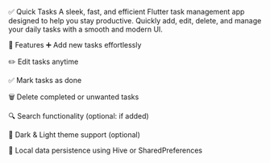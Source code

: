 ✅ Quick Tasks 
A sleek, fast, and efficient Flutter task management app designed to help you stay productive. Quickly add, edit, delete, and manage your daily tasks with a smooth and modern UI.

🚀 Features
➕ Add new tasks effortlessly

✏️ Edit tasks anytime

✅ Mark tasks as done

🗑 Delete completed or unwanted tasks

🔍 Search functionality (optional: if added)

🌙 Dark & Light theme support (optional)

💾 Local data persistence using Hive or SharedPreferences
